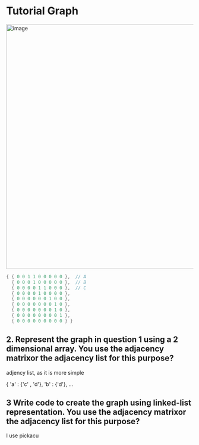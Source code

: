 # Tutorial Graph

<img width="657" alt="image" src="https://github.com/LuqmanSajjad/WIA1002-2022-23-/assets/127722651/f46efe55-c6df-4676-8812-db776fc19ab4">

``` java
{ { 0 0 1 1 0 0 0 0 0 },  // A
  { 0 0 0 1 0 0 0 0 0 },  // B
  { 0 0 0 0 1 1 0 0 0 },  // C
  { 0 0 0 0 1 0 0 0 0 },
  { 0 0 0 0 0 0 1 0 0 },
  { 0 0 0 0 0 0 0 1 0 },
  { 0 0 0 0 0 0 0 1 0 },
  { 0 0 0 0 0 0 0 0 1 },
  { 0 0 0 0 0 0 0 0 0 } }
  ```
  
## 2. Represent the graph in question 1 using a 2 dimensional array. You use the adjacency matrixor the adjacency list for this purpose?

adjency list, as it is more simple 

{ 'a' : {'c' , 'd'},
  'b' : {'d'}, ...
  

## 3  Write code to create the graph using linked-list representation. You use the adjacency matrixor the adjacency list for this purpose?
I use pickacu

